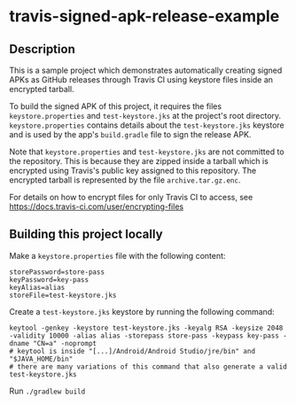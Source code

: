 # travis-signed-apk-release-example

## Description

This is a sample project which demonstrates automatically creating signed APKs as GitHub releases through Travis CI using keystore files inside an encrypted tarball.

To build the signed APK of this project, it requires the files `keystore.properties` and `test-keystore.jks` at the project's root directory. `keystore.properties` contains details about the `test-keystore.jks` keystore and is used by the app's `build.gradle` file to sign the release APK.

Note that `keystore.properties` and `test-keystore.jks` are not committed to the repository. This is because they are zipped inside a tarball which is encrypted using Travis's public key assigned to this repository. The encrypted tarball is represented by the file `archive.tar.gz.enc`.

For details on how to encrypt files for only Travis CI to access, see https://docs.travis-ci.com/user/encrypting-files


## Building this project locally

Make a `keystore.properties` file with the following content:
```
storePassword=store-pass
keyPassword=key-pass
keyAlias=alias
storeFile=test-keystore.jks
``` 

Create a `test-keystore.jks` keystore by running the following command:
```
keytool -genkey -keystore test-keystore.jks -keyalg RSA -keysize 2048 -validity 10000 -alias alias -storepass store-pass -keypass key-pass -dname "CN=a" -noprompt
# keytool is inside "[...]/Android/Android Studio/jre/bin" and "$JAVA_HOME/bin"
# there are many variations of this command that also generate a valid test-keystore.jks
```

Run `./gradlew build`
